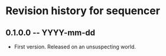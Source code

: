 # Revision history for sequencer

## 0.1.0.0  -- YYYY-mm-dd

* First version. Released on an unsuspecting world.
